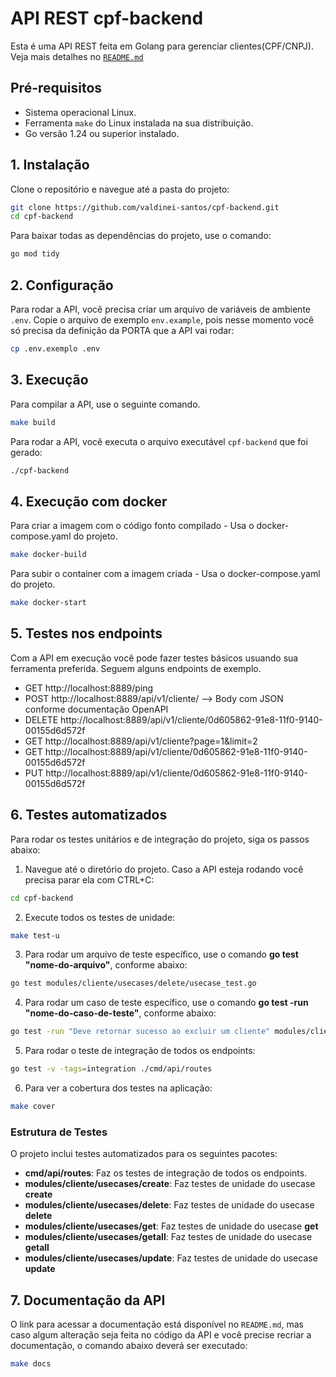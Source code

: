 # API REST cpf-backend

Esta é uma API REST feita em Golang para gerenciar clientes(CPF/CNPJ). Veja mais detalhes no [`README.md`](./README.md)

## Pré-requisitos

- Sistema operacional Linux.
- Ferramenta `make` do Linux instalada na sua distribuição.
- Go versão 1.24 ou superior instalado.

## 1. Instalação

Clone o repositório e navegue até a pasta do projeto:
```bash
git clone https://github.com/valdinei-santos/cpf-backend.git
cd cpf-backend
```

Para baixar todas as dependências do projeto, use o comando:
```bash
go mod tidy
```

## 2. Configuração
Para rodar a API, você precisa criar um arquivo de variáveis de ambiente `.env`. Copie o arquivo de exemplo `env.example`, pois nesse momento você só precisa da definição da PORTA que a API vai rodar:
```bash
cp .env.exemplo .env
```

## 3. Execução

Para compilar a API, use o seguinte comando.
```bash
make build
```

Para rodar a API, você executa o arquivo executável `cpf-backend` que foi gerado:
```bash
./cpf-backend
```

## 4. Execução com docker

Para criar a imagem com o código fonto compilado - Usa o docker-compose.yaml do projeto.
```bash
make docker-build
```

Para subir o container com a imagem criada - Usa o docker-compose.yaml do projeto.
```bash
make docker-start
```

## 5. Testes nos endpoints
Com a API em execução você pode fazer testes básicos usuando sua ferramenta preferida.
Seguem alguns endpoints de exemplo.
- GET http://localhost:8889/ping
- POST http://localhost:8889/api/v1/cliente/ --> Body com JSON conforme documentação OpenAPI
- DELETE http://localhost:8889/api/v1/cliente/0d605862-91e8-11f0-9140-00155d6d572f
- GET http://localhost:8889/api/v1/cliente?page=1&limit=2
- GET http://localhost:8889/api/v1/cliente/0d605862-91e8-11f0-9140-00155d6d572f
- PUT http://localhost:8889/api/v1/cliente/0d605862-91e8-11f0-9140-00155d6d572f


## 6. Testes automatizados
Para rodar os testes unitários e de integração do projeto, siga os passos abaixo:

1. Navegue até o diretório do projeto. Caso a API esteja rodando você precisa parar ela com CTRL+C:
```bash
cd cpf-backend
```

2. Execute todos os testes de unidade:
```bash
make test-u
```

3. Para rodar um arquivo de teste específico, use o comando **go test "nome-do-arquivo"**, conforme abaixo:
```bash
go test modules/cliente/usecases/delete/usecase_test.go
```

4. Para rodar um caso de teste específico, use o comando **go test -run "nome-do-caso-de-teste"**, conforme abaixo:
```bash
go test -run "Deve retornar sucesso ao excluir um cliente" modules/cliente/usecases/delete/usecase_test.go
```

5. Para rodar o teste de integração de todos os endpoints:
```bash
go test -v -tags=integration ./cmd/api/routes
```

6. Para ver a cobertura dos testes na aplicação:
```bash
make cover
``` 

### Estrutura de Testes
O projeto inclui testes automatizados para os seguintes pacotes:

- **cmd/api/routes**: Faz os testes de integração de todos os endpoints.
- **modules/cliente/usecases/create**: Faz testes de unidade do usecase **create**
- **modules/cliente/usecases/delete**: Faz testes de unidade do usecase **delete**
- **modules/cliente/usecases/get**: Faz testes de unidade do usecase **get**
- **modules/cliente/usecases/getall**: Faz testes de unidade do usecase **getall**
- **modules/cliente/usecases/update**: Faz testes de unidade do usecase **update**


## 7. Documentação da API
O link para acessar a documentação está disponível no `README.md`, mas caso algum alteração seja feita no código da API e você precise recriar a documentação, o comando abaixo deverá ser executado:
```bash
make docs
```
